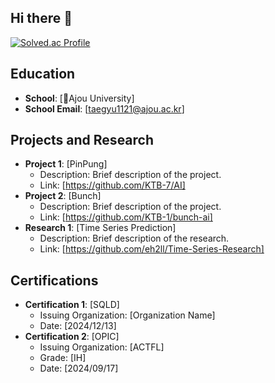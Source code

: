 ## Hi there 👋

[![Solved.ac Profile](http://mazassumnida.wtf/api/v2/generate_badge?boj=eh2ll)](https://solved.ac/eh2ll)

## Education
- **School**: [Ajou University]
- **School Email**: [taegyu1121@ajou.ac.kr]

## Projects and Research
- **Project 1**: [PinPung]
  - Description: Brief description of the project.
  - Link: [https://github.com/KTB-7/AI]
- **Project 2**: [Bunch]
  - Description: Brief description of the project.
  - Link: [https://github.com/KTB-1/bunch-ai]
- **Research 1**: [Time Series Prediction]
  - Description: Brief description of the research.
  - Link: [https://github.com/eh2ll/Time-Series-Research]

## Certifications
- **Certification 1**: [SQLD]
  - Issuing Organization: [Organization Name]
  - Date: [2024/12/13]
- **Certification 2**: [OPIC]
  - Issuing Organization: [ACTFL]
  - Grade: [IH]
  - Date: [2024/09/17]

<!--
**eh2ll/eh2ll** is a ✨ _special_ ✨ repository because its `README.md` (this file) appears on your GitHub profile.

Here are some ideas to get you started:

- 🔭 I’m currently working on ...
- 🌱 I’m currently learning ...
- 👯 I’m looking to collaborate on ...
- 🤔 I’m looking for help with ...
- 💬 Ask me about ...
- 📫 How to reach me: ...
- 😄 Pronouns: ...
- ⚡ Fun fact: ...
-->
